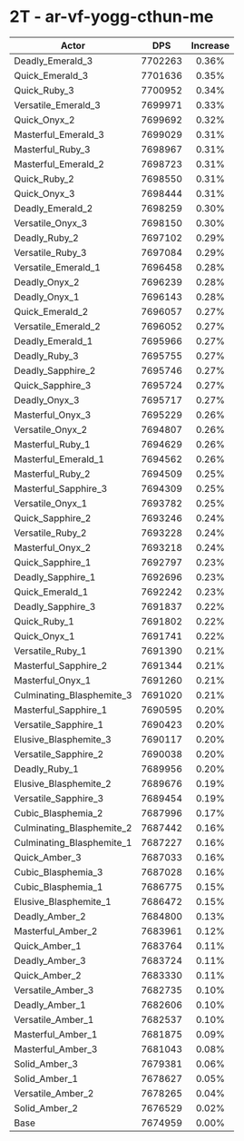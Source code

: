 # 2T - ar-vf-yogg-cthun-me
| Actor | DPS | Increase |
|---|:---:|:---:|
|Deadly_Emerald_3|7702263|0.36%|
|Quick_Emerald_3|7701636|0.35%|
|Quick_Ruby_3|7700952|0.34%|
|Versatile_Emerald_3|7699971|0.33%|
|Quick_Onyx_2|7699692|0.32%|
|Masterful_Emerald_3|7699029|0.31%|
|Masterful_Ruby_3|7698967|0.31%|
|Masterful_Emerald_2|7698723|0.31%|
|Quick_Ruby_2|7698550|0.31%|
|Quick_Onyx_3|7698444|0.31%|
|Deadly_Emerald_2|7698259|0.30%|
|Versatile_Onyx_3|7698150|0.30%|
|Deadly_Ruby_2|7697102|0.29%|
|Versatile_Ruby_3|7697084|0.29%|
|Versatile_Emerald_1|7696458|0.28%|
|Deadly_Onyx_2|7696239|0.28%|
|Deadly_Onyx_1|7696143|0.28%|
|Quick_Emerald_2|7696057|0.27%|
|Versatile_Emerald_2|7696052|0.27%|
|Deadly_Emerald_1|7695966|0.27%|
|Deadly_Ruby_3|7695755|0.27%|
|Deadly_Sapphire_2|7695746|0.27%|
|Quick_Sapphire_3|7695724|0.27%|
|Deadly_Onyx_3|7695717|0.27%|
|Masterful_Onyx_3|7695229|0.26%|
|Versatile_Onyx_2|7694807|0.26%|
|Masterful_Ruby_1|7694629|0.26%|
|Masterful_Emerald_1|7694562|0.26%|
|Masterful_Ruby_2|7694509|0.25%|
|Masterful_Sapphire_3|7694309|0.25%|
|Versatile_Onyx_1|7693782|0.25%|
|Quick_Sapphire_2|7693246|0.24%|
|Versatile_Ruby_2|7693228|0.24%|
|Masterful_Onyx_2|7693218|0.24%|
|Quick_Sapphire_1|7692797|0.23%|
|Deadly_Sapphire_1|7692696|0.23%|
|Quick_Emerald_1|7692242|0.23%|
|Deadly_Sapphire_3|7691837|0.22%|
|Quick_Ruby_1|7691802|0.22%|
|Quick_Onyx_1|7691741|0.22%|
|Versatile_Ruby_1|7691390|0.21%|
|Masterful_Sapphire_2|7691344|0.21%|
|Masterful_Onyx_1|7691260|0.21%|
|Culminating_Blasphemite_3|7691020|0.21%|
|Masterful_Sapphire_1|7690595|0.20%|
|Versatile_Sapphire_1|7690423|0.20%|
|Elusive_Blasphemite_3|7690117|0.20%|
|Versatile_Sapphire_2|7690038|0.20%|
|Deadly_Ruby_1|7689956|0.20%|
|Elusive_Blasphemite_2|7689676|0.19%|
|Versatile_Sapphire_3|7689454|0.19%|
|Cubic_Blasphemia_2|7687996|0.17%|
|Culminating_Blasphemite_2|7687442|0.16%|
|Culminating_Blasphemite_1|7687227|0.16%|
|Quick_Amber_3|7687033|0.16%|
|Cubic_Blasphemia_3|7687028|0.16%|
|Cubic_Blasphemia_1|7686775|0.15%|
|Elusive_Blasphemite_1|7686472|0.15%|
|Deadly_Amber_2|7684800|0.13%|
|Masterful_Amber_2|7683961|0.12%|
|Quick_Amber_1|7683764|0.11%|
|Deadly_Amber_3|7683724|0.11%|
|Quick_Amber_2|7683330|0.11%|
|Versatile_Amber_3|7682735|0.10%|
|Deadly_Amber_1|7682606|0.10%|
|Versatile_Amber_1|7682537|0.10%|
|Masterful_Amber_1|7681875|0.09%|
|Masterful_Amber_3|7681043|0.08%|
|Solid_Amber_3|7679381|0.06%|
|Solid_Amber_1|7678627|0.05%|
|Versatile_Amber_2|7678265|0.04%|
|Solid_Amber_2|7676529|0.02%|
|Base|7674959|0.00%|
